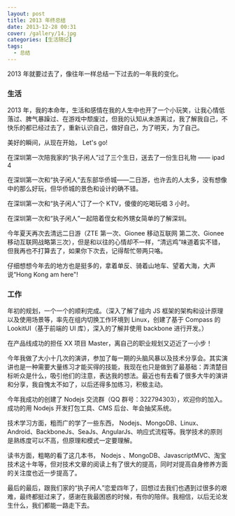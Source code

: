 ```yaml
---
layout: post
title: 2013 年终总结
date: 2013-12-28 00:31
cover: /gallery/14.jpg
categories: [生活随记]
tags:
  - 总结
---
```


2013 年就要过去了，像往年一样总结一下过去的一年我的变化。

### 生活

2013 年，我的本命年，生活和感情在我的人生中也开了一个小玩笑，让我心情低落过、脾气暴躁过、在游戏中颓废过，但我的认知从未游离过，我了解我自己，不快乐的都已经过去了，重新认识自己，做好自己，为了明天，为了自己。

美好的瞬间，从现在开始， Let's go!

在深圳第一次陪我家的“执子闲人”过了三个生日，送去了一份生日礼物 —— ipad 4

在深圳第一次和“执子闲人”去东部华侨城——二日游，也许去的人太多，没有想像中的那么好玩，但华侨城的景色和设计的确不错。

在深圳第一次和“执子闲人”订了一个 KTV，傻傻的吃喝玩唱 3 小时。

在深圳第一次和“执子闲人”一起陪着侄女和外甥女简单的了解深圳。

今年夏天再次去清远二日游（ZTE 第一次、Gionee 移动互联网 第二次、Gionee 移动互联网战略第三次），但是和以往的心情却不一样，“清远鸡”味道着实不错，但我再也不打算去了，如果你下次去，记得帮忙带两只咯。

仔细想想今年去的地方也是挺多的，拿着单反、骑着山地车、望着大海，大声说“Hong Kong am here"!

<!--more-->

### 工作

年初的规划，一个一个的顺利完成。（深入了解了组内 JS 框架的架构和设计原理以及使用场景等，率先在组内切换工作环境到 Linux，创建了基于 Compass 的 LookitUI（基于前端的 UI 库），深入的了解并使用 backbone 进行开发。）

在产品线成功的担任 XX 项目 Master，离自己的职业规划又迈近了一小步！

今年我做了大小十几次的演讲，参加了每一期的头脑风暴以及技术分享会。其实演讲也是一种需要大量练习才能买得的技能，我现在也只是做到了最基础：弄清楚目标听众是什么，吸引他们的注意，表达我的想法。最近也有去看了很多大牛的演讲和分享，我自愧太不如了，以后还得多加练习，积极主动。

今年我成功的创建了 Nodejs 交流群（QQ 群号：322794303），欢迎你的加入。成功的用 Nodejs 开发打包工具、CMS 后台、年会抽奖系统。

技术学习方面，粗而广的学了一些东西， Nodejs、MongoDB、Linux、Android、BackboneJs、SeaJs、AngularJs、响应式流程等。我学技术的原则是熟练度可以不高，但原理和模式一定要理解。

读书方面，粗略的看了这几本书， Nodejs 、MongoDB、JavascriptMVC、淘宝技术这十年等，但对技术文章的阅读上有了很大的提高，同时对提高自身修养方面的关注度也近一步提高了。

最后的最后，跟我们家的“执子闲人”恋爱四年了，回想过去我们也遇到过很多的艰难，最终都挺过来了，感谢在我最困惑的时候，有你的陪伴。我相信，以后无论发生什么，我们都能一路走下去。
